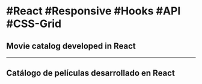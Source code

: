 # #React #Responsive #Hooks #API #CSS-Grid


## Movie catalog developed in React

* * * * *

## Catálogo de películas desarrollado en React